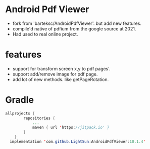 
# Android Pdf Viewer
- fork from 'barteksc/AndroidPdfViewer'. but add new features. 
- compile'd native of pdfium from the google source at 2021.
- Had used to real online project.

# features
- support for transform screen x,y to pdf pages'.
- support add/remove image for pdf page.
- add lot of new methods.  like getPageRotation.

# Gradle
```java
allprojects {
		repositories {
			...
			maven { url 'https://jitpack.io' }
		}
	}
  implementation 'com.github.LightSun:AndroidPdfViewer:10.1.4'
```
